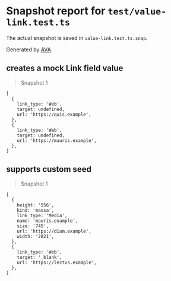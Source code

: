 # Snapshot report for `test/value-link.test.ts`

The actual snapshot is saved in `value-link.test.ts.snap`.

Generated by [AVA](https://avajs.dev).

## creates a mock Link field value

> Snapshot 1

    [
      {
        link_type: 'Web',
        target: undefined,
        url: 'https://quis.example',
      },
      {
        link_type: 'Web',
        target: undefined,
        url: 'https://mauris.example',
      },
    ]

## supports custom seed

> Snapshot 1

    [
      {
        height: '556',
        kind: 'massa',
        link_type: 'Media',
        name: 'mauris.example',
        size: '745',
        url: 'https://diam.example',
        width: '2821',
      },
      {
        link_type: 'Web',
        target: '_blank',
        url: 'https://lectus.example',
      },
    ]
